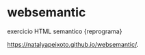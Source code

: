 # websemantic
exercicio HTML semantico {reprograma}

https://natalyapeixoto.github.io/websemantic/.
